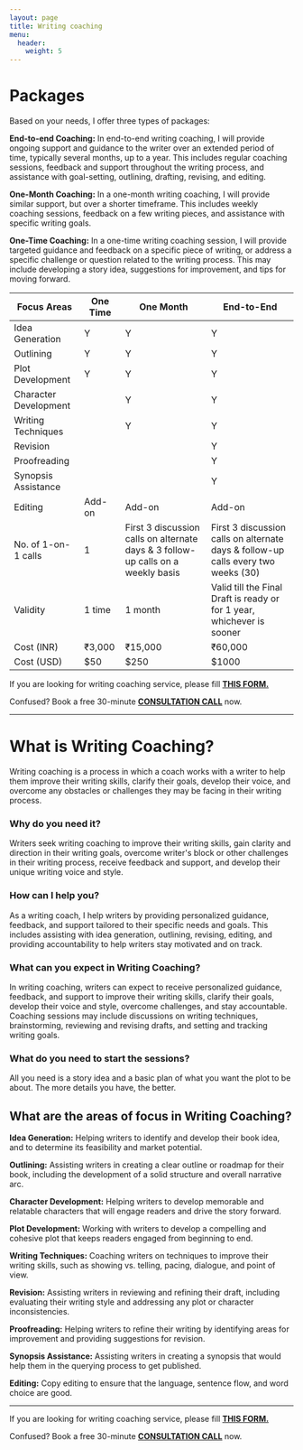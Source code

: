 ```yaml
---
layout: page
title: Writing coaching
menu: 
  header:
    weight: 5
---
```

# Packages
Based on your needs, I offer three types of packages:

**End-to-end Coaching:** In end-to-end writing coaching, I will provide ongoing support and guidance to the writer over an extended period of time, typically several months, up to a year. This includes regular coaching sessions, feedback and support throughout the writing process, and assistance with goal-setting, outlining, drafting, revising, and editing.

**One-Month Coaching:** In a one-month writing coaching, I will provide similar support, but over a shorter timeframe. This includes weekly coaching sessions, feedback on a few writing pieces, and assistance with specific writing goals.

**One-Time Coaching:** In a one-time writing coaching session, I will provide targeted guidance and feedback on a specific piece of writing, or address a specific challenge or question related to the writing process. This may include developing a story idea, suggestions for improvement, and tips for moving forward.

<link rel="stylesheet" href="style.css">

|Focus Areas|One Time|One Month|End-to-End|
|---|---|---|---|
|Idea Generation|Y|Y|Y|
|Outlining|Y|Y|Y|
|Plot Development|Y|Y|Y|
|Character Development||Y|Y|
|Writing Techniques||Y|Y|
|Revision|||Y|
|Proofreading|||Y|
|Synopsis Assistance|||Y|
|Editing|Add-on|Add-on|Add-on|
|No. of 1-on-1 calls |1|First 3 discussion calls on alternate days & 3 follow-up calls on a weekly basis|First 3 discussion calls on alternate days & follow-up calls every two weeks (30)|
|Validity|1 time|1 month|Valid till the Final Draft is ready or for 1 year, whichever is sooner|
|Cost (INR)|₹3,000|₹15,000|₹60,000|
|Cost (USD)|$50|$250|$1000|

If you are looking for writing coaching service, please fill <a href="https://forms.gle/FBFtoaoxUeX4AHoJ8">**THIS FORM.**</a>

Confused? Book a free 30-minute <a href="https://topmate.io/falguni_jain">**CONSULTATION CALL**</a> now.

---

# What is Writing Coaching?
Writing coaching is a process in which a coach works with a writer to help them improve their writing skills, clarify their goals, develop their voice, and overcome any obstacles or challenges they may be facing in their writing process.

### Why do you need it?
Writers seek writing coaching to improve their writing skills, gain clarity and direction in their writing goals, overcome writer's block or other challenges in their writing process, receive feedback and support, and develop their unique writing voice and style.

### How can I help you?
As a writing coach, I help writers by providing personalized guidance, feedback, and support tailored to their specific needs and goals. This includes assisting with idea generation, outlining, revising, editing, and providing accountability to help writers stay motivated and on track.

### What can you expect in Writing Coaching?
In writing coaching, writers can expect to receive personalized guidance, feedback, and support to improve their writing skills, clarify their goals, develop their voice and style, overcome challenges, and stay accountable. Coaching sessions may include discussions on writing techniques, brainstorming, reviewing and revising drafts, and setting and tracking writing goals.

### What do you need to start the sessions?
All you need is a story idea and a basic plan of what you want the plot to be about. The more details you have, the better.

## What are the areas of focus in Writing Coaching?

**Idea Generation:** Helping writers to identify and develop their book idea, and to determine its feasibility and market potential.

**Outlining:** Assisting writers in creating a clear outline or roadmap for their book, including the development of a solid structure and overall narrative arc.

**Character Development:** Helping writers to develop memorable and relatable characters that will engage readers and drive the story forward.

**Plot Development:** Working with writers to develop a compelling and cohesive plot that keeps readers engaged from beginning to end.

**Writing Techniques:** Coaching writers on techniques to improve their writing skills, such as showing vs. telling, pacing, dialogue, and point of view.

**Revision:** Assisting writers in reviewing and refining their draft, including evaluating their writing style and addressing any plot or character inconsistencies.

**Proofreading:** Helping writers to refine their writing by identifying areas for improvement and providing suggestions for revision.

**Synopsis Assistance:** Assisting writers in creating a synopsis that would help them in the querying process to get published.

**Editing:** Copy editing to ensure that the language, sentence flow, and word choice are good.

---
If you are looking for writing coaching service, please fill <a href="https://forms.gle/FBFtoaoxUeX4AHoJ8">**THIS FORM.**</a>

Confused? Book a free 30-minute <a href="https://topmate.io/falguni_jain">**CONSULTATION CALL**</a> now.

